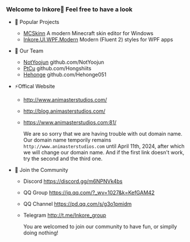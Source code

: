 ### Welcome to Inkore👋 Feel free to have a look

- 🔭 Popular Projects
  - [MCSkinn](https://github.com/InkoreStudios/MCSkinn) A modern Minecraft skin editor for Windows
  - [Inkore.UI.WPF.Modern](https://github.com/InkoreStudios/Inkore.UI.WPF.Modern) Modern (Fluent 2) styles for WPF apps

- 💎 Our Team
  - [NotYoojun](https://www.github.com/NotYoojun) github.com/NotYoojun
  - [PtCu](https://www.github.com/Hongshiits) github.com/Hongshiits
  - [Hehonge](https://www.github.com/Hehonge051) github.com/Hehonge051

- ⚡Offical Website
  - <http://www.animasterstudios.com/>
  - <http://blog.animasterstudios.com/>
  - <https://www.animasterstudios.com:81/>
  
    We are so sorry that we are having trouble with out domain name. Our domain name temporily remains `http://www.animasterstudios.com` until April 11th, 2024, after which we will change our domain name. And if the first link doesn't work, try the second and the third one.

- 🎏 Join the Community
  
  - Discord https://discord.gg/m6NPNVk4bs
  - QQ Group https://jq.qq.com/?_wv=1027&k=KefGAM42
  - QQ Channel https://pd.qq.com/s/g3o1pmidm
  - Telegram http://t.me/Inkore_group
  
    You are welcomed to join our community to have fun, or simplly doing nothing!

